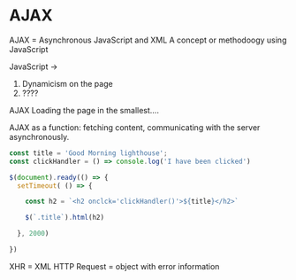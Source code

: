 # AJAX

AJAX = Asynchronous JavaScript and XML
A concept or methodoogy using JavaScript

JavaScript ->
1. Dynamicism on the page
2. ????

AJAX
Loading the page in the smallest....

AJAX as a function: fetching content, communicating with the server asynchronously.

```javascript
const title = 'Good Morning lighthouse';
const clickHandler = () => console.log('I have been clicked')

$(document).ready(() => {
  setTimeout( () => {

    const h2 = `<h2 onclck='clickHandler()'>${title}</h2>`

    $(`.title`).html(h2)

  }, 2000)

})
```

XHR = XML HTTP Request = object with error information


